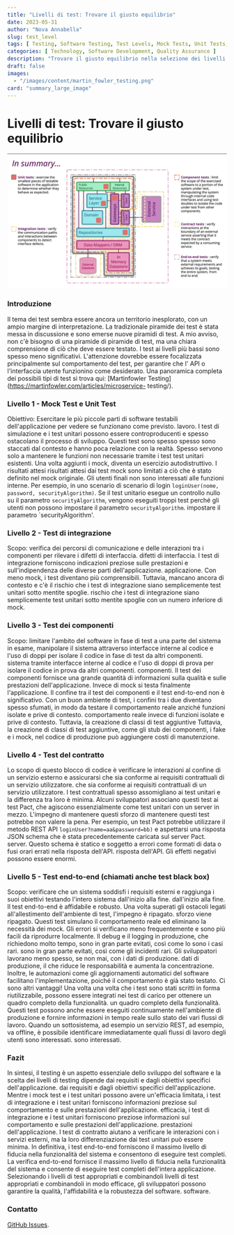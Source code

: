 ```yaml
---
title: "Livelli di test: Trovare il giusto equilibrio"
date: 2023-05-31
author: "Nova Annabella"
slug: test_level
tags: [ Testing, Software Testing, Test Levels, Mock Tests, Unit Tests, Integration Tests, Component Tests, Contract Tests, End-to-End Tests ]
categories: [ Technology, Software Development, Quality Assurance ]
description: "Trovare il giusto equilibrio nella selezione dei livelli di test appropriati per il collaudo del software".
draft: false
images:
  - "/images/content/martin_fowler_testing.png"
card: "summary_large_image"
---
```



# Livelli di test: Trovare il giusto equilibrio

[![testebenen](/images/content/martin_fowler_testing.png)](https://martinfowler.com/articles/microservice-testing/)

### Introduzione

Il tema dei test sembra essere ancora un territorio inesplorato, con un ampio margine di interpretazione. La
tradizionale piramide dei test è stata messa in discussione e sono emerse nuove piramidi di test. A mio avviso, non c'è
bisogno di una piramide di piramide di test, ma una chiara comprensione di ciò che deve essere testato. I test ai
livelli più bassi sono spesso meno significativi. L'attenzione dovrebbe essere focalizzata principalmente sul
comportamento del test, per garantire che l' API o l'interfaccia utente funzionino come desiderato. Una panoramica
completa dei possibili tipi di test si trova qui: [Martinfowler Testing](https://martinfowler.com/articles/microservice-
testing/).

### Livello 1 - Mock Test e Unit Test

Obiettivo: Esercitare le più piccole parti di software testabili dell'applicazione per vedere se funzionano come
previsto. lavoro. I test di simulazione e i test unitari possono essere controproducenti e spesso ostacolano il
processo di sviluppo. Questi test sono spesso spesso sono staccati dal contesto e hanno poca relazione con la realtà.
Spesso servono solo a mantenere le funzioni non necessarie tramite i test test unitari esistenti. Una volta aggiunti i
mock, diventa un esercizio autodistruttivo. I risultati attesi risultati attesi dai test mock sono limitati a ciò che è
stato definito nel mock originale. Gli utenti finali non sono interessati alle funzioni interne. Per esempio, in uno
scenario di scenario di login `loginUser(nome, password, securityAlgorithm)`. Se il test unitario esegue un controllo
nullo su il parametro `securityAlgorithm`, vengono eseguiti troppi test perché gli utenti non possono impostare il
parametro `securityAlgorithm`. impostare il parametro `securityAlgorithm'.

### Livello 2 - Test di integrazione

Scopo: verifica dei percorsi di comunicazione e delle interazioni tra i componenti per rilevare i difetti di
interfaccia. difetti di interfaccia. I test di integrazione forniscono indicazioni preziose sulle prestazioni e
sull'indipendenza delle diverse parti dell'applicazione. applicazione. Con meno mock, i test diventano più
comprensibili. Tuttavia, mancano ancora di contesto e c'è il rischio che i test di integrazione siano semplicemente test
unitari sotto mentite spoglie. rischio che i test di integrazione siano semplicemente test unitari sotto mentite spoglie
con un numero inferiore di mock.

### Livello 3 - Test dei componenti

Scopo: limitare l'ambito del software in fase di test a una parte del sistema in esame, manipolare il sistema attraverso
interfacce interne al codice e l'uso di doppi per isolare il codice in fase di test da altri componenti. sistema tramite
interfacce interne al codice e l'uso di doppi di prova per isolare il codice in prova da altri componenti. componenti.
Il test dei componenti fornisce una grande quantità di informazioni sulla qualità e sulle prestazioni dell'applicazione.
Invece di mock si testa finalmente l'applicazione. Il confine tra il test dei componenti e il test end-to-end non è
significativo. Con un buon ambiente di test, i confini tra i due diventano spesso sfumati, in modo da testare il
comportamento reale anziché funzioni isolate e prive di contesto. comportamento reale invece di funzioni isolate e prive
di contesto. Tuttavia, la creazione di classi di test aggiuntive Tuttavia, la creazione di classi di test aggiuntive,
come gli stub dei componenti, i fake e i mock, nel codice di produzione può aggiungere costi di manutenzione.

### Livello 4 - Test del contratto

Lo scopo di questo blocco di codice è verificare le interazioni al confine di un servizio esterno e assicurarsi che sia
conforme ai requisiti contrattuali di un servizio utilizzatore. che sia conforme ai requisiti contrattuali di un
servizio utilizzatore. I test contrattuali spesso assomigliano ai test unitari e la differenza tra loro è minima.
Alcuni sviluppatori associano questi test ai test Pact, che agiscono essenzialmente come test unitari con un server in
mezzo. L'impegno di mantenere questi sforzo di mantenere questi test potrebbe non valere la pena. Per esempio, un test
Pact potrebbe utilizzare il metodo REST API `loginUser?name=aa&password=bb)` e aspettarsi una risposta JSON schema che è
stata precedentemente caricata sul server Pact. server. Questo schema è statico e soggetto a errori come formati di data
o fusi orari errati nella risposta dell'API. risposta dell'API. Gli effetti negativi possono essere enormi.

### Livello 5 - Test end-to-end (chiamati anche test black box)

Scopo: verificare che un sistema soddisfi i requisiti esterni e raggiunga i suoi obiettivi testando l'intero sistema
dall'inizio alla fine. dall'inizio alla fine. Il test end-to-end è affidabile e robusto. Una volta superati gli
ostacoli legati all'allestimento dell'ambiente di test, l'impegno è ripagato. sforzo viene ripagato. Questi test
simulano il comportamento reale ed eliminano la necessità dei mock. Gli errori si verificano meno frequentemente e sono
più facili da riprodurre localmente. Il debug e il logging in produzione, che richiedono molto tempo, sono in gran parte
evitati, così come lo sono i casi rari. sono in gran parte evitati, così come gli incidenti rari. Gli sviluppatori
lavorano meno spesso, se non mai, con i dati di produzione. dati di produzione, il che riduce le responsabilità e
aumenta la concentrazione. Inoltre, le automazioni come gli aggiornamenti automatici del software facilitano
l'implementazione, poiché il comportamento è già stato testato. Ci sono altri vantaggi! Una volta una volta che i test
sono stati scritti in forma riutilizzabile, possono essere integrati nei test di carico per ottenere un quadro completo
della funzionalità. un quadro completo della funzionalità. Questi test possono anche essere eseguiti continuamente
nell'ambiente di produzione e fornire informazioni in tempo reale sullo stato dei vari flussi di lavoro. Quando un
sottosistema, ad esempio un servizio REST, ad esempio, va offline, è possibile identificare immediatamente quali flussi
di lavoro degli utenti sono interessati. sono interessati.

### Fazit

In sintesi, il testing è un aspetto essenziale dello sviluppo del software e la scelta dei livelli di testing dipende
dai requisiti e dagli obiettivi specifici dell'applicazione. dai requisiti e dagli obiettivi specifici
dell'applicazione. Mentre i mock test e i test unitari possono avere un'efficacia limitata, i test di integrazione e i
test unitari forniscono informazioni preziose sul comportamento e sulle prestazioni dell'applicazione. efficacia, i test
di integrazione e i test unitari forniscono preziose informazioni sul comportamento e sulle prestazioni
dell'applicazione. prestazioni dell'applicazione. I test di contratto aiutano a verificare le interazioni con i servizi
esterni, ma la loro differenziazione dai test unitari può essere minima. In definitiva, i test end-to-end forniscono il
massimo livello di fiducia nella funzionalità del sistema e consentono di eseguire test completi. La verifica end-to-end
fornisce il massimo livello di fiducia nella funzionalità del sistema e consente di eseguire test completi dell'intera
applicazione. Selezionando i livelli di test appropriati e combinandoli livelli di test appropriati e combinandoli in
modo efficace, gli sviluppatori possono garantire la qualità, l'affidabilità e la robustezza del software. software.

### Contatto

[GitHub Issues](https://github.com/NovaAnnabella/the_unspoken/issues/new/choose).
